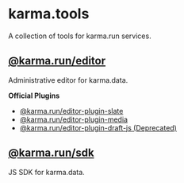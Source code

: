 # karma.tools

A collection of tools for karma.run services.

## [@karma.run/editor](packages/editor)

Administrative editor for karma.data.

**Official Plugins**

- [@karma.run/editor-plugin-slate](packages/editor-plugin-slate)
- [@karma.run/editor-plugin-media](packages/editor-plugin-media)
- [@karma.run/editor-plugin-draft-js (Deprecated)](packages/editor-plugin-draft-js)

## [@karma.run/sdk](packages/sdk)

JS SDK for karma.data.
